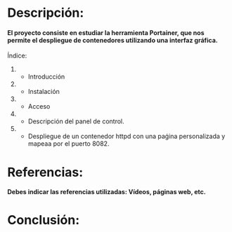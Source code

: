 # Descripción:
#### El proyecto consiste en estudiar la herramienta Portainer, que nos permite el despliegue de contenedores utilizando una interfaz gráfica.
Índice:
1. - Introducción
2. - Instalación
3. - Acceso 
4. - Descripción del panel de control.
5. - Despliegue de un contenedor httpd con una paǵina personalizada y mapeaa por el puerto 8082.

# Referencias:
#### Debes indicar las referencias utilizadas: Vídeos, páginas web, etc.


# Conclusión:

